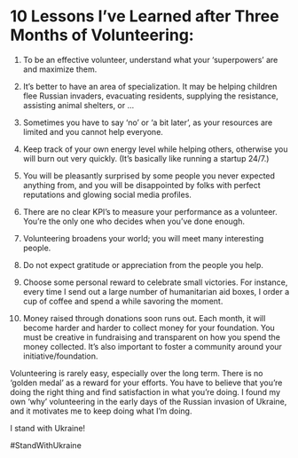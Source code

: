 # 10 Lessons I’ve Learned after Three Months of Volunteering:

1. To be an effective volunteer, understand what your ‘superpowers’ are and maximize them.

2. It’s better to have an area of specialization. It may be helping children flee Russian invaders, evacuating residents, supplying the resistance, assisting animal shelters, or … 

3. Sometimes you have to say ‘no’ or ‘a bit later’, as your resources are limited and you cannot help everyone. 

4. Keep track of your own energy level while helping others, otherwise you will burn out very quickly. (It’s basically like running a startup 24/7.)

5. You will be pleasantly surprised by some people you never expected anything from, and you will be disappointed by folks with perfect reputations and glowing social media profiles. 

6. There are no clear KPI’s to measure your performance as a volunteer. You’re the only one who decides when you’ve done enough. 

7. Volunteering broadens your world; you will meet many interesting people.

8. Do not expect gratitude or appreciation from the people you help.

9. Choose some personal reward to celebrate small victories. For instance, every time I send out a large number of humanitarian aid boxes, I order a cup of coffee and spend a while savoring the moment.

11. Money raised through donations soon runs out. Each month, it will become harder and harder to collect money for your foundation. You must be creative in fundraising and transparent on how you spend the money collected. It’s also important to foster a community around your initiative/foundation.  

Volunteering is rarely easy, especially over the long term. There is no ‘golden medal’ as a reward for your efforts. You have to believe that you’re doing the right thing and find satisfaction in what you’re doing.  I found my own ‘why’ volunteering in the early days of the Russian invasion of Ukraine, and it motivates me to keep doing what I’m doing.  

I stand with Ukraine! 

#StandWithUkraine
